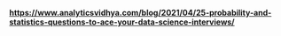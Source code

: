 **https://www.analyticsvidhya.com/blog/2021/04/25-probability-and-statistics-questions-to-ace-your-data-science-interviews/**
